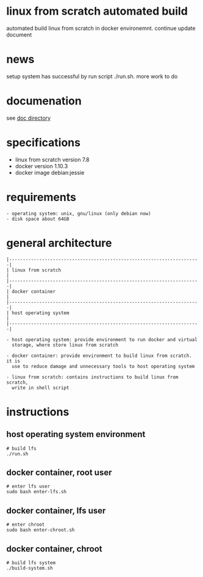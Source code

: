 # linux from scratch automated build
automated build linux from scratch in docker environemnt. continue update
document

# news

setup system has successful by run script ./run.sh. more work to do

# documenation

see [doc directory](./doc)

# specifications

   - linux from scratch version 7.8
   - docker version 1.10.3
   - docker image debian:jessie

# requirements

    - operating system: unix, gnu/linux (only debian now)
    - disk space about 64GB

# general architecture

    |----------------------------------------------------------------------|
    | linux from scratch                                                   |
    |----------------------------------------------------------------------|
    | docker container                                                     |
    |----------------------------------------------------------------------|
    | host operating system                                                |
    |----------------------------------------------------------------------|

    - host operating system: provide environment to run docker and virtual
      storage, where store linux from scratch

    - docker container: provide environment to build linux from scratch. it is
      use to reduce damage and unnecessary tools to host operating system

    - linux from scratch: contains instructions to build linux from scratch,
      write in shell script

# instructions

## host operating system environment
```shell
# build lfs
./run.sh
```

## docker container, root user
```shell
# enter lfs user
sudo bash enter-lfs.sh
```

## docker container, lfs user
```shell
# enter chroot
sudo bash enter-chroot.sh
```

## docker container, chroot
```shell
# build lfs system
./build-system.sh
```
